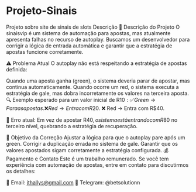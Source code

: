 # Projeto-Sinais
Projeto sobre site de sinais de slots
Descrição
📌 Descrição do Projeto
O sinaisvip é um sistema de automação para apostas, mas atualmente apresenta falhas no recurso de autoplay. Buscamos um desenvolvedor para corrigir a lógica de entrada automática e garantir que a estratégia de apostas funcione corretamente.

⚠ Problema Atual
O autoplay não está respeitando a estratégia de apostas definida:

Quando uma aposta ganha (green), o sistema deveria parar de apostar, mas continua automaticamente.
Quando ocorre um red, o sistema executa a estratégia de gale, mas dobra incorretamente os valores na terceira aposta.
🔍 Exemplo esperado para um valor inicial de R$10:
✅ Green → Para as apostas.
❌ Red → Entra com R$20.
❌ Red → Entra com R$40.

🚨 Erro atual: Em vez de apostar R$40, o sistema está entrando com R$80 no terceiro nível, quebrando a estratégia de recuperação.

🎯 Objetivo da Correção
Ajustar a lógica para que o autoplay pare após um green.
Corrigir a duplicação errada no sistema de gale.
Garantir que os valores apostados sigam corretamente a estratégia configurada.
💰 Pagamento e Contato
Este é um trabalho remunerado. Se você tem experiência com automação de apostas, entre em contato para discutirmos os detalhes:

📧 Email: jthallys@gmail.com
📱 Telegram: @betsolutionn
